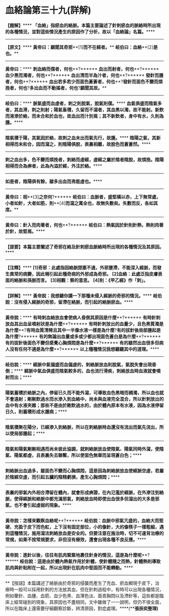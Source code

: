# 血絡論第三十九(詳解)




**【題解】******
**「血絡」指瘀血的絡脈。本篇主要論述了針刺瘀血的脈絡時所出現的各種情況，並對這些情況產生的原因作了分析，故以「血絡論」名篇。******
****
**【原文】******
**黃帝曰：願聞其奇邪****[1]****而不在經者。******
**岐伯曰：血絡****[2]****是也。******
****
**黃帝曰：******
**刺血絡而僕者，何也****?******
**血出而射者，何也****?******
**血少黑而濁者，何也****?******
**血出清而半為汁者，何也****?******
**發針而腫者，何也****?******
**血出若多若少而面色蒼蒼者，何也****?****發針而面色不變而煩挽者，何也****?****多出血而不動搖者，何也****?****願聞其故。******
****
**岐伯曰：******
**脈氣盛而血虛者，刺之則脫氣，脫氣則僕。******
**血氣俱盛而陰氣多者，其血滑，刺之則射；陽氣畜積，久留而不瀉者，其血黑以濁，故不能射。新飲而液滲於絡，而未合和於血也，故血出而汁別焉；其不新飲者，身中有水，久則為腫。******
****
**陰氣積于陽，其氣因於絡，故刺之血未出而氣先行，故腫。******
**陰陽之氣，其新相得而未和合，因而瀉之，則陰陽俱脫，表裏相離，故脫色而蒼蒼然。******
****
**刺之血出多，色不變而煩挽者，刺絡而虛經，虛經之屬於陰者陰脫，故煩挽。陰陽相得而合為痹者，此為內溢於經，外注於絡。******
****
**如是者，陰陽俱有餘，雖多出血而弗能虛也。******
****
**黃帝曰：相****[3]****之奈何****?******
**岐伯曰：血脈者，盛堅橫以赤，上下無常處，小者如針，大者如筋，則****[4]****而瀉之萬全也，故無失數矣。失數而反，各如其度。******
****
**黃帝曰：針入而肉著者，何也****?******
**岐伯曰：熱氣因於針則針熱，熱則肉著於針，故堅焉。******
****
**【提要】本篇主要闡述了奇邪在絡及針刺瘀血脈絡時所出現的各種情況及其原因。******
****
**【注釋】******
**[1]****奇邪****：****此處指因絡脈閉塞不通，外邪壅滯，不能深入經脈，而發生異常的病變，因此稱引起此種奇病的外邪成為奇邪。******
**[2]****血絡****：****此處泛指皮膚表面的絡脈和孫脈而言。******
**[3]****相觀****：****察的意思。******
**[4]****則****：****《甲乙經》作「刺」。******
****
**【詳解】******
**黃帝說：我想聽你講一下那種未侵入經脈的奇邪的情況。******
**岐伯說：沒有侵入經脈的奇邪，留滯在絡脈，而引起的絡脈瘀血。******
****
**黃帝說：******
**有時刺血絡放血會使病人昏倒其原因是什麼****?******
**有時針刺放血其出血呈噴射狀是為什麼****?******
**有時針刺放出的血量少，且色黑質濁是為什麼****?****有時血質清稀且其中一半像水液一樣是為什麼****?****有的拔針後局部腫起是為什麼****?******
**有的無論出血量或多或少都出現面色蒼白是為什麼****?******
**有的拔針後面色不變但感覺心胸煩悶是為什麼****?******
**有的雖然出血很多但病人沒有任何不適是為什麼****?******
**以上種種情況我想聽聽其中的道理。******
****
**岐伯說：******
**經脈中氣偏盛而血偏虛的，刺絡脈放血則脫氣，氣脫失會出現昏倒；******
**經脈中氣血俱盛而陰氣較多的，血也流行滑疾，刺絡放血時血液就會噴射而出；******
****
**陽氣蓄積於絡脈之內，停留已久而不能外瀉，可導致血色黑暗而稠濁，所以血也就不會遠射；剛剛飲過水而水滲入到血絡中，尚未與血液完全混合，所以針刺放出的血中有水液夾雜；那些不是由於剛飲過水的，由於體內原本有水液，因為水液停留日久，則蓄積形成水腫病；******
****
**陰氣積聚在陽分，已經滲入到絡脈，所以在刺絡脈時血還沒有流出而氣先流出，所以使局部腫起；******
****
**陰氣和陽氣剛剛相遇而尚未彼此協調，就刺絡脈放血使陰氣、陽氣同時外瀉，使陰氣、陽氣都虛，且表裏失去聯繫，所以使面色無華而呈現蒼白色；******
****
**刺絡脈出血過多，雖面色不變而心胸煩悶，這是因為刺絡脈放血使經脈空虛，若屬於陰經空虛，而引起五臟的陰精虧損，產生心胸煩悶；******
****
**表裏的邪氣內外相合滯留在體內，就會形成痹證，在內氾濫於經脈，在外滲注到絡脈，使得經脈和絡脈中都充滿邪氣，刺絡放血時即使出血很多但瀉出的大多是邪氣，也不會引起虛弱的現象。******
****
**黃帝說：怎樣來觀察血絡呢****?******
**岐伯說：血脈中邪氣亢盛的，血絡大而堅硬、充盈于皮下而色紅，上下沒有固定部位，小的像針，大的像筷子一樣粗細，遇到這種情況，施用瀉法刺絡放血是安全的。但要注意在施治時，切不可違背治療的常規，如果不按常規要求，非但沒有療效，還會出現各種不良反應。******
****
**黃帝說：進針以後，往往有肌肉緊緊地裹住針身的情況，這是為什麼呢****?******
**岐伯說：這是由於體內熱氣作用於針體，使針體隨之而熱，針體熱則導致肌肉與針粘附在一起，所以出現針在肌肉中堅固而不能轉動。******
****
**【按語】本篇講述了絡脈由於奇邪的侵襲而產生了充血、瘀血顯現于皮下，治療時一般可以採用針刺的方法放其血，但在針刺過程中，有時可以出現各種情況，例如暈針、血腫、血箭、血少色黑、血薄色淡、面青胸悶以及滯針等，這些都是臨床上經常碰到的現象，其原因也不盡相同，文中雖做了一一說明，但仍不很全面，所以在臨床上還需要仔細觀察診斷，辨清原因，對症處理。****(****張辰奕整理)**
